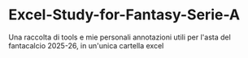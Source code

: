# Excel-Study-for-Fantasy-Serie-A
Una raccolta di tools e mie personali annotazioni utili per l'asta del fantacalcio 2025-26, in un'unica cartella excel
